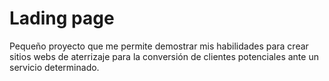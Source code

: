 # Lading page
Pequeño proyecto que me permite demostrar mis habilidades para crear sitios webs de aterrizaje para la conversión de clientes potenciales ante un servicio determinado.
